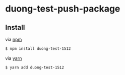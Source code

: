# duong-test-push-package

## Install

via [npm](https://npmjs.org/)

```sh
$ npm install duong-test-1512
```

via [yarn](https://yarnpkg.com)

```sh
$ yarn add duong-test-1512
```
